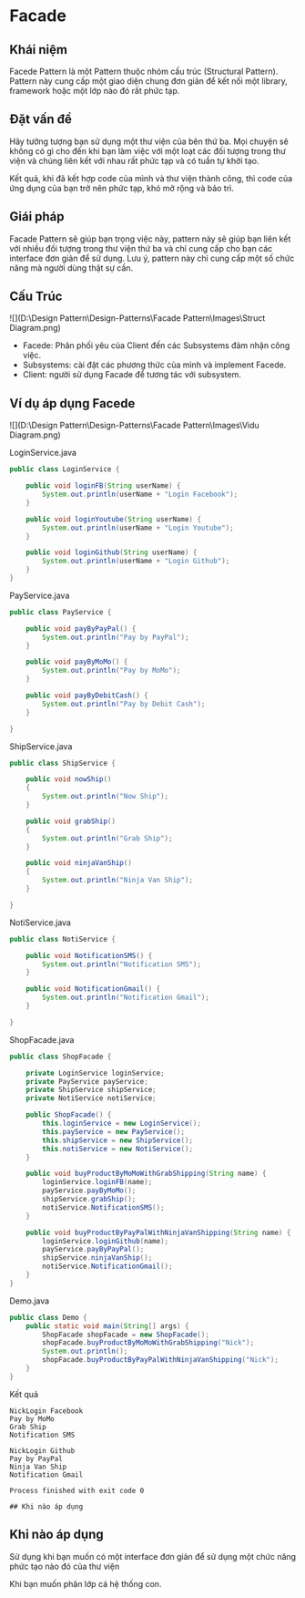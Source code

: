 # Facade

## Khái niệm

Facede Pattern là một Pattern thuộc nhóm cấu trúc (Structural Pattern). Pattern này cung cấp một giao diện chung đơn giản để kết nối một library, framework hoặc một lớp nào đó rất phức tạp.

## Đặt vấn đề

Hãy tưởng tượng bạn sử dụng một thư viện của bên thứ ba. Mọi chuyện sẽ không có gì cho đến khi bạn làm việc với một loạt các đối tượng trong thư viện và chúng liên kết với nhau rất phức tạp và có tuần tự khởi tạo.

Kết quả, khi đã kết hợp code của mình và thư viện thành công, thì code của ứng dụng của bạn trở nên phức tạp, khó mở rộng và bảo trì.

## Giái pháp

Facade Pattern sẽ giúp bạn trọng việc này, pattern này sẽ giúp bạn liên kết với nhiều đối tượng trong thư viện thứ ba và chỉ cung cấp cho bạn các interface đơn giản để sử dụng. Lưu ý, pattern này chỉ cung cấp một số chức năng mà người dùng thật sự  cần.

## Cấu Trúc

![](D:\Design Pattern\Design-Patterns\Facade Pattern\Images\Struct Diagram.png)

- Facede: Phân phối yêu của Client đến các Subsystems đảm nhận công việc.
- Subsystems: cài đặt các phương thức của mình và implement Facede.
- Client: người sử dụng Facade để tương tác với subsystem.

## Ví dụ áp dụng Facede

![](D:\Design Pattern\Design-Patterns\Facade Pattern\Images\Vidu Diagram.png)

LoginService.java

```java
public class LoginService {

    public void loginFB(String userName) {
        System.out.println(userName + "Login Facebook");
    }

    public void loginYoutube(String userName) {
        System.out.println(userName + "Login Youtube");
    }

    public void loginGithub(String userName) {
        System.out.println(userName + "Login Github");
    }
}
```

PayService.java

```java
public class PayService {

    public void payByPayPal() {
        System.out.println("Pay by PayPal");
    }

    public void payByMoMo() {
        System.out.println("Pay by MoMo");
    }

    public void payByDebitCash() {
        System.out.println("Pay by Debit Cash");
    }

}
```

ShipService.java

```java
public class ShipService {

    public void nowShip()
    {
        System.out.println("Now Ship");
    }

    public void grabShip()
    {
        System.out.println("Grab Ship");
    }

    public void ninjaVanShip()
    {
        System.out.println("Ninja Van Ship");
    }

}
```

NotiService.java

```java
public class NotiService {

    public void NotificationSMS() {
        System.out.println("Notification SMS");
    }

    public void NotificationGmail() {
        System.out.println("Notification Gmail");
    }

}
```

ShopFacade.java

```java
public class ShopFacade {

    private LoginService loginService;
    private PayService payService;
    private ShipService shipService;
    private NotiService notiService;

    public ShopFacade() {
        this.loginService = new LoginService();
        this.payService = new PayService();
        this.shipService = new ShipService();
        this.notiService = new NotiService();
    }

    public void buyProductByMoMoWithGrabShipping(String name) {
        loginService.loginFB(name);
        payService.payByMoMo();
        shipService.grabShip();
        notiService.NotificationSMS();
    }

    public void buyProductByPayPalWithNinjaVanShipping(String name) {
        loginService.loginGithub(name);
        payService.payByPayPal();
        shipService.ninjaVanShip();
        notiService.NotificationGmail();
    }
}
```

Demo.java

```java
public class Demo {
    public static void main(String[] args) {
        ShopFacade shopFacade = new ShopFacade();
        shopFacade.buyProductByMoMoWithGrabShipping("Nick");
        System.out.println();
        shopFacade.buyProductByPayPalWithNinjaVanShipping("Nick");
    }
}
```

Kết quả

```
NickLogin Facebook
Pay by MoMo
Grab Ship
Notification SMS

NickLogin Github
Pay by PayPal
Ninja Van Ship
Notification Gmail

Process finished with exit code 0

## Khi nào áp dụng
```

## Khi nào áp dụng

Sử dụng khi bạn muốn có một interface đơn giản để sử dụng một chức năng phức tạo nào đó của thư viện

Khi bạn muốn phân lớp cá hệ thống con.

